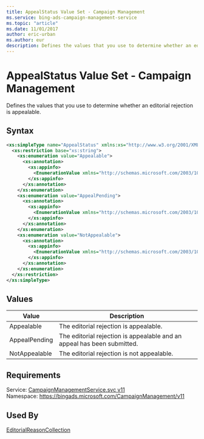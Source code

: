 ```yaml
---
title: AppealStatus Value Set - Campaign Management
ms.service: bing-ads-campaign-management-service
ms.topic: "article"
ms.date: 11/01/2017
author: eric-urban
ms.author: eur
description: Defines the values that you use to determine whether an editorial rejection is appealable.
---
```

# AppealStatus Value Set - Campaign Management
Defines the values that you use to determine whether an editorial rejection is appealable.

## Syntax
```xml
<xs:simpleType name="AppealStatus" xmlns:xs="http://www.w3.org/2001/XMLSchema">
  <xs:restriction base="xs:string">
    <xs:enumeration value="Appealable">
      <xs:annotation>
        <xs:appinfo>
          <EnumerationValue xmlns="http://schemas.microsoft.com/2003/10/Serialization/">1</EnumerationValue>
        </xs:appinfo>
      </xs:annotation>
    </xs:enumeration>
    <xs:enumeration value="AppealPending">
      <xs:annotation>
        <xs:appinfo>
          <EnumerationValue xmlns="http://schemas.microsoft.com/2003/10/Serialization/">2</EnumerationValue>
        </xs:appinfo>
      </xs:annotation>
    </xs:enumeration>
    <xs:enumeration value="NotAppealable">
      <xs:annotation>
        <xs:appinfo>
          <EnumerationValue xmlns="http://schemas.microsoft.com/2003/10/Serialization/">3</EnumerationValue>
        </xs:appinfo>
      </xs:annotation>
    </xs:enumeration>
  </xs:restriction>
</xs:simpleType>
```

## <a name="values"></a>Values

|Value|Description|
|-----------|---------------|
|<a name="appealable"></a>Appealable|The editorial rejection is appealable.|
|<a name="appealpending"></a>AppealPending|The editorial rejection is appealable and an appeal has been submitted.|
|<a name="notappealable"></a>NotAppealable|The editorial rejection is not appealable.|

## Requirements
Service: [CampaignManagementService.svc v11](https://campaign.api.bingads.microsoft.com/Api/Advertiser/CampaignManagement/v11/CampaignManagementService.svc)  
Namespace: https://bingads.microsoft.com/CampaignManagement/v11  

## Used By
[EditorialReasonCollection](editorialreasoncollection.md)  
